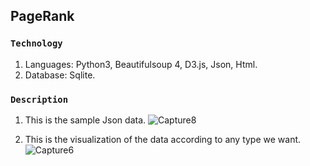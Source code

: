 ## PageRank

### `Technology`

1. Languages: Python3, Beautifulsoup 4, D3.js, Json, Html.
2. Database: Sqlite.

### `Description`

1. This is the sample Json data.
![Capture8](https://user-images.githubusercontent.com/58487474/103336422-2262d280-4a46-11eb-8773-c621ccb9702a.PNG)

2. This is the visualization of the data according to any type we want.
![Capture6](https://user-images.githubusercontent.com/58487474/103335946-9dc38480-4a44-11eb-985b-df9ea47d4912.PNG)
